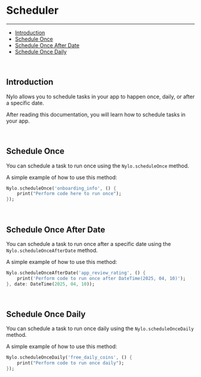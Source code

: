 # Scheduler

---

<a name="section-1"></a>
- [Introduction](#introduction "Introduction")
- [Schedule Once](#schedule-once "Schedule a task to run once")
- [Schedule Once After Date](#schedule-once-after-date "Schedule a task to run once after a specific date")
- [Schedule Once Daily](#schedule-once-daily "Schedule a task to run once daily")

<div id="introduction"></div>
<br>

## Introduction

Nylo allows you to schedule tasks in your app to happen once, daily, or after a specific date.

After reading this documentation, you will learn how to schedule tasks in your app.

<div id="schedule-once"></div>
<br>

## Schedule Once

You can schedule a task to run once using the `Nylo.scheduleOnce` method.

A simple example of how to use this method:

```dart
Nylo.scheduleOnce('onboarding_info', () {
    print("Perform code here to run once");
});
```

<div id="schedule-once-after-date"></div>
<br>

## Schedule Once After Date

You can schedule a task to run once after a specific date using the `Nylo.scheduleOnceAfterDate` method.

A simple example of how to use this method:

```dart
Nylo.scheduleOnceAfterDate('app_review_rating', () {
    print('Perform code to run once after DateTime(2025, 04, 10)');
}, date: DateTime(2025, 04, 10));
```

<div id="schedule-once-daily"></div>
<br>

## Schedule Once Daily

You can schedule a task to run once daily using the `Nylo.scheduleOnceDaily` method.

A simple example of how to use this method:

```dart
Nylo.scheduleOnceDaily('free_daily_coins', () {
    print("Perform code to run once daily");
});
```
